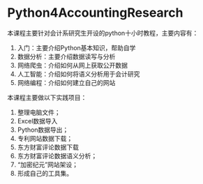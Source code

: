 # Python4AccountingResearch

本课程主要针对会计系研究生开设的python十小时教程，主要内容有：

1. 入门：主要介绍Python基本知识，帮助自学
2. 数据分析：主要介绍数据读写与分析
3. 网络爬虫：介绍如何从网上获取公开数据
4. 人工智能：介绍如何将语义分析用于会计研究
5. 网络编程：介绍如何建立自己的网站

本课程主要做以下实践项目：

1. 整理电脑文件；
2. Excel数据导入
3. Python数据导出；
4. 专利网站数据下载；
5. 东方财富评论数据下载
6. 东方财富评论数据语义分析；
7. “加密纪元”网站架设；
8. 形成自己的工具集。

